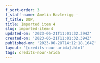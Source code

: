 ```yaml
---
f_sort-order: 3
f_staff-name: Amelia Hazlerigg –
f_title: DOP,
title: Imported item 4
slug: imported-item-4
updated-on: '2023-06-21T11:01:32.394Z'
created-on: '2023-06-21T11:01:32.394Z'
published-on: '2023-06-28T14:12:18.164Z'
layout: '[credits-nour-arida].html'
tags: credits-nour-arida
---
```



